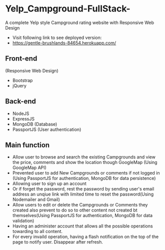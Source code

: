 # Yelp_Campground-FullStack-
A complete Yelp style Campground rating website with Responsive Web Design
- Visit following link to see deployed version:
- https://gentle-brushlands-84654.herokuapp.com/

## Front-end
(Responsive Web Design)

- Bootstrap 
- jQuery

## Back-end

- NodeJS
- ExpressJS
- MongoDB (Database)
- PassportJS (User authentication)

## Main function

- Allow user to browse and search the existing Campgrounds and view the price, comments and show the location though GoogleMap (Using GoogleMap API)
- Prevented user to add New Campgrounds or comments if not logged in (Using PassportJS for authentication, MongoDB for data persistence)
- Allowing user to sign up an account 
- Or if forget the password, rest the password by sending user's email address 
  an unqiue link with limited time to reset the password(Using Nodemailer and Gmail)
- Allow users to edit or delete the Campgrounds or Comments they created also 
  prevent to do so to other content not created bt themselves(Using PassportJS for authentication, MongoDB for data validation)
- Having an administer account that allows all the possible operations towarding to all content.
- For every invaild operation, having a flash notification on the top of the page to notify user. Disappear after refresh.
